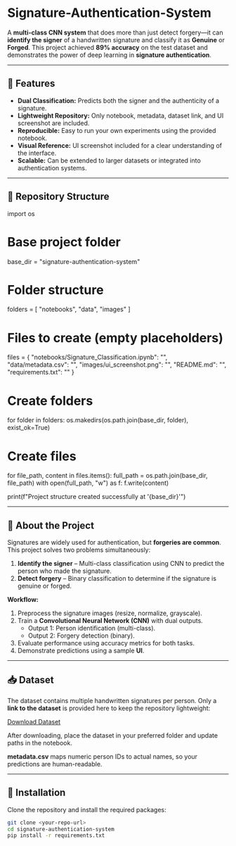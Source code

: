 # Signature-Authentication-System

A **multi-class CNN system** that does more than just detect forgery—it can **identify the signer** of a handwritten signature and classify it as **Genuine** or **Forged**. This project achieved **89% accuracy** on the test dataset and demonstrates the power of deep learning in **signature authentication**.

---

## 🌟 Features

- **Dual Classification:** Predicts both the signer and the authenticity of a signature.
- **Lightweight Repository:** Only notebook, metadata, dataset link, and UI screenshot are included.
- **Reproducible:** Easy to run your own experiments using the provided notebook.
- **Visual Reference:** UI screenshot included for a clear understanding of the interface.
- **Scalable:** Can be extended to larger datasets or integrated into authentication systems.

---

## 📂 Repository Structure

import os

# Base project folder
base_dir = "signature-authentication-system"

# Folder structure
folders = [
    "notebooks",
    "data",
    "images"
]

# Files to create (empty placeholders)
files = {
    "notebooks/Signature_Classification.ipynb": "",
    "data/metadata.csv": "",
    "images/ui_screenshot.png": "",
    "README.md": "",
    "requirements.txt": ""
}

# Create folders
for folder in folders:
    os.makedirs(os.path.join(base_dir, folder), exist_ok=True)

# Create files
for file_path, content in files.items():
    full_path = os.path.join(base_dir, file_path)
    with open(full_path, "w") as f:
        f.write(content)

print(f"Project structure created successfully at '{base_dir}'")


---

## 🧠 About the Project

Signatures are widely used for authentication, but **forgeries are common**. This project solves two problems simultaneously:

1. **Identify the signer** – Multi-class classification using CNN to predict the person who made the signature.
2. **Detect forgery** – Binary classification to determine if the signature is genuine or forged.

**Workflow:**

1. Preprocess the signature images (resize, normalize, grayscale).  
2. Train a **Convolutional Neural Network (CNN)** with dual outputs.  
   - Output 1: Person identification (multi-class).  
   - Output 2: Forgery detection (binary).  
3. Evaluate performance using accuracy metrics for both tasks.  
4. Demonstrate predictions using a sample **UI**.

---

## 📥 Dataset

The dataset contains multiple handwritten signatures per person. Only a **link to the dataset** is provided here to keep the repository lightweight:

[Download Dataset]((https://www.kaggle.com/datasets/matteocarnebella/cedar-signatures))  

After downloading, place the dataset in your preferred folder and update paths in the notebook.  

**metadata.csv** maps numeric person IDs to actual names, so your predictions are human-readable.

---

## 🚀 Installation

Clone the repository and install the required packages:

```bash
git clone <your-repo-url>
cd signature-authentication-system
pip install -r requirements.txt

